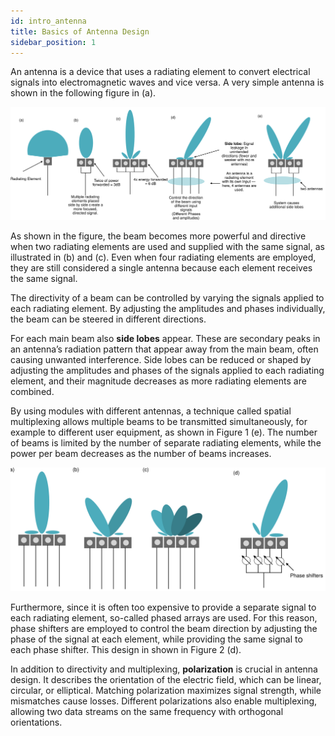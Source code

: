 ```yaml
---
id: intro_antenna
title: Basics of Antenna Design
sidebar_position: 1
---
```


An antenna is a device that uses a radiating element to convert electrical signals into electromagnetic waves and vice versa.
A very simple antenna is shown in the following figure in (a).

![beamforming1](/img/antennas_beams.svg)

As shown in the figure, the beam becomes more powerful and directive when two radiating elements are used and supplied with the same signal, as illustrated in (b) and (c). Even when four radiating elements are employed, they are still considered a single antenna because each element receives the same signal.

The directivity of a beam can be controlled by varying the signals applied to each radiating element. By adjusting the amplitudes and phases individually, the beam can be steered in different directions.

For each main beam also **side lobes** appear. These are secondary peaks in an antenna’s radiation pattern that appear away from the main beam, often causing unwanted interference. Side lobes can be reduced or shaped by adjusting the amplitudes and phases of the signals applied to each radiating element, and their magnitude decreases as more radiating elements are combined.

By using modules with different antennas, a technique called spatial multiplexing allows multiple beams to be transmitted simultaneously, for example to different user equipment, as shown in Figure 1 (e).
The number of beams is limited by the number of separate radiating elements, while the power per beam decreases as the number of beams increases.

![beams_phase_shift](/img/beams_phase_shift.svg)

Furthermore, since it is often too expensive to provide a separate signal to each radiating element, so-called phased arrays are used. For this reason, phase shifters are employed to control the beam direction by adjusting the phase of the signal at each element, while providing the same signal to each phase shifter. This design in shown in Figure 2 (d).

In addition to directivity and multiplexing, **polarization** is crucial in antenna design. It describes the orientation of the electric field, which can be linear, circular, or elliptical. Matching polarization maximizes signal strength, while mismatches cause losses. Different polarizations also enable multiplexing, allowing two data streams on the same frequency with orthogonal orientations.